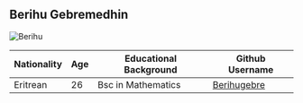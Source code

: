 ## Berihu Gebremedhin
![Berihu](https://user-images.githubusercontent.com/50493216/59880477-68e56480-93ad-11e9-8436-7bf96e395355.png)


Nationality | Age | Educational Background | Github Username |
------------ | ------------- | ------------- |---------|
Eritrean |  26 | Bsc in Mathematics |[Berihugebre](https://github.com/Berihugebre) |



